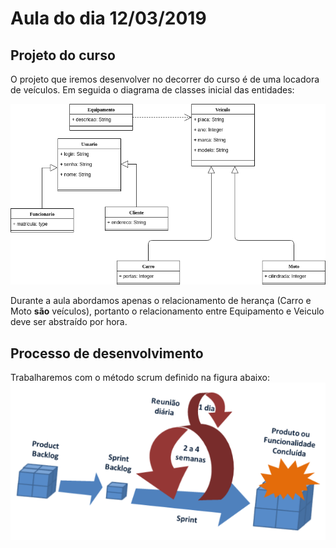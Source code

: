 # Aula do dia 12/03/2019

## Projeto do curso
O projeto que iremos desenvolver no decorrer do curso é de uma locadora de veículos. Em seguida o diagrama de classes inicial das entidades:

![Diagrama de classes](../imagens/entidades_locadora.png  "Diagrama de classes")

Durante a aula abordamos apenas o relacionamento de herança (Carro e Moto **são** veículos), portanto o relacionamento entre Equipamento e Veiculo deve ser abstraído por hora. 

## Processo de desenvolvimento
Trabalharemos com o método scrum definido na figura abaixo:
![Processo Scrum](../imagens/ciclo_scrum.png  "Processo Scrum")